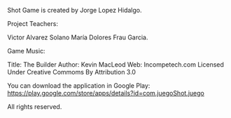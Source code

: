 Shot Game is created by Jorge Lopez Hidalgo. 

Project Teachers:

Victor Alvarez Solano
María Dolores Frau Garcia.

Game Music:

Title: The Builder
Author: Kevin MacLeod
Web: Incompetech.com
Licensed Under Creative Commoms By Attribution 3.0

You can download the application in Google Play: https://play.google.com/store/apps/details?id=com.juegoShot.juego

All rights reserved.
